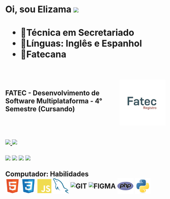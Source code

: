          
<h1 align="left">Oi, sou Elizama <img src="https://github.com/seanprashad/slackmoji/blob/master/emoji/meow/meow-cosmic.png" height="50px "><h1>

<div estilo="display:flex; largura:200px; justificar-conteúdo:espaço-entre;">



- :pushpin:Técnica em Secretariado
- :pushpin:Línguas: Inglês e Espanhol
- :pushpin:Fatecana
</span>
<br>
</div>
    <a href="https://www.cps.sp.gov.br/tag/fatec-registro/" target="_blank" rel="noopener noreferrer" ><img src="FATEC.png" height=" 145" align='right' /></a>
<h2> FATEC - Desenvolvimento de Software Multiplataforma - 4° Semestre (Cursando)<h2>
<br>
<div align="esquerda">
  <a href="https://github.com/Eliz-ama">
<br>
  <a href="https://github.com/Eliz-ama">
  <img height="180em" src="https://github-readme-stats.vercel.app/api?username=Eliz-ama&show_icons=false&theme=tokyonight&include_all_commits=true&count_private=true"/>
  <img height="180em" src="https://github-readme-stats.vercel.app/api/top-langs/?username=Eliz-ama&show_icons=false&theme=tokyonight&include_all_commits=true&count_private=true"/>
</div>
 <br>
      <a href="https://instagram.com/elifungirrl" target="_blank"><img src="https://img.shields.io/badge/-Instagram-%23E4405F?style=for-the- badge&logo=instagram&logoColor=white" target="_blank" height="25"></a>
  <a href = "mailto:elizamanonatoizidoriozama@gmail.com"><img src="https://img.shields.io/badge/-Gmail-%23333?style=for-the-badge&logo=gmail&logoColor=white" alvo ="_blank" height="25"></a> 
  <a href="http://linkedin.com/in/elizama-nonato" target="_blank"><img src="https://img.shields.io/badge/-LinkedIn-%230077B5?style= for-the-badge&logo=linkedin&logoColor=white" target="_blank" height="25"></a>
<a href="https://discord.com/channels/1048046174592040970/1048046175233785908" target="_blank"><img src="https://img.shields.io/badge/Discord-7289DA?style=for-the-badge&logo=discord&logoColor=white" target="_blank" height="25"></a> 
<div align="direita">  
  

<br>
 Computador: Habilidades

<div style="display: inline_block">
  <img align="center" alt="HTML" height="45" src="https://raw.githubusercontent.com/devicons/devicon/master/icons/html5/html5-original.svg">
  <img align="center" alt="CSS" height="45" src="https://raw.githubusercontent.com/devicons/devicon/master/icons/css3/css3-original.svg">
  <img align="center" alt="JS" height="45" src="https://raw.githubusercontent.com/devicons/devicon/master/icons/javascript/javascript-plain.svg">
  <img align="center" alt="MYSQL" height="50" src="https://raw.githubusercontent.com/devicons/devicon/master/icons/mysql/mysql-plain.svg">
  <img align="center" alt="GIT" height="50" src="https://cdn.jsdelivr.net/gh/devicons/devicon/icons/git/git-original.svg"/>       
  <img align="center" alt="FIGMA" height="50"src="https://cdn.jsdelivr.net/gh/devicons/devicon/icons/figma/figma-original.svg"/>
  <img align="center" alt="PHP" height="50" width="50" src="https://raw.githubusercontent.com/devicons/devicon/master/icons/php/php-original.svg">
 <img align="center" alt="Python" height="50" width="50" src="https://raw.githubusercontent.com/devicons/devicon/master/icons/python/python-original.svg">
  
</div>
<br>
